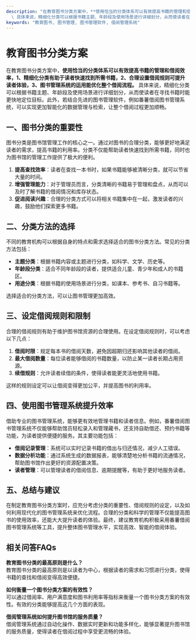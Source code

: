 ```yaml
---
description: "在教育图书分类方案中，**使用恰当的分类体系可以有效提高书籍的管理和借阅效率，1、精细化分类有助于读者快速找到所需书籍，2、合理设置借阅规则可提升读者体验，3、图书管理系统的运用能优化整个借阅流程。**\
  \ 具体来说，精细化分类可以根据书籍主题、年龄段及使用场景进行详细划分，从而使读者在寻找书籍时能更快地定位目标。此外，若结合先进的图书管理软件，例如番薯借阅图书管理系统，可以实现更加智能化的数据管理与检索，让整个借阅过程更加顺畅。"
keywords: "教育图书, 图书管理, 图书管理软件, 借阅管理系统"
---
```

# 教育图书分类方案

在教育图书分类方案中，**使用恰当的分类体系可以有效提高书籍的管理和借阅效率，1、精细化分类有助于读者快速找到所需书籍，2、合理设置借阅规则可提升读者体验，3、图书管理系统的运用能优化整个借阅流程。** 具体来说，精细化分类可以根据书籍主题、年龄段及使用场景进行详细划分，从而使读者在寻找书籍时能更快地定位目标。此外，若结合先进的图书管理软件，例如番薯借阅图书管理系统，可以实现更加智能化的数据管理与检索，让整个借阅过程更加顺畅。

## **一、图书分类的重要性**

图书分类是图书馆管理工作的核心之一。通过对图书的合理分类，能够更好地满足读者的需求，提高书籍的利用率。分类不仅能帮助读者快速找到所需书籍，同时也为图书馆的管理工作提供了极大的便利。

1. **提高查找效率**：读者在查找一本书时，如果书籍能够被清晰分类，就可以节省大量的时间。
2. **增强管理能力**：对于管理员而言，分类清晰的书籍易于管理和盘点，从而可以及时了解书籍的借阅情况和库存状态。
3. **促进阅读兴趣**：合理的分类方式可以将相关书籍集中在一起，激发读者的兴趣，鼓励他们探索更多书籍。

## **二、分类方法的选择**

不同的教育机构可以根据自身的特点和需求选择适合的图书分类方法。常见的分类方法包括：

- **主题分类**：根据书籍内容或主题进行分类，如科学、文学、历史等。
- **年龄段分类**：适合不同年龄段的读者，提供适合儿童、青少年和成人的书籍区。
- **用途分类**：根据书籍的使用场景进行分类，如课本、参考书、自习书籍等。

选择适合的分类方法，可以让图书管理更加高效。

## **三、设定借阅规则和限制**

合理的借阅规则有助于维护图书馆资源的合理使用。在设定借阅规则时，可以考虑以下几点：

1. **借阅时限**：规定每本书的借阅天数，避免因超期归还影响其他读者的借阅。
2. **最大借阅数量**：每位读者能够借阅的书籍数量，以防止某一读者长期占用资源。
3. **续借规则**：允许读者续借的条件，使得读者能更灵活地使用书籍。

这样的规则设定可以让借阅变得更加公平，并提高图书的利用率。

## **四、使用图书管理系统提升效率**

借助专业的图书管理系统，能够更有效地管理书籍和读者信息。例如，番薯借阅图书管理系统不仅能够帮助馆员轻松录入和管理藏书，还支持自助借还、预约书籍等功能，为读者提供便捷的服务。其主要功能包括：

- **借阅记录管理**：系统可以实时记录书籍的借出与归还情况，减少人工错误。
- **数据分析功能**：通过系统生成的数据报表，能够清楚地分析书籍的流通情况，帮助图书馆作出更好的资源配置决策。
- **读者管理**：可以管理读者的借阅信息、逾期提醒等，有助于更好地服务读者。

## **五、总结与建议**

在制定教育图书分类方案时，应充分考虑分类的重要性、借阅规则的设定，以及如何利用现代化的图书管理系统来优化流程。合理的分类和科学的管理不仅能提高图书的使用效率，还能大大提升读者的体验。最终，建议教育机构积极采用番薯借阅图书管理系统等工具，提升整体图书管理水平，实现高效、智能的借阅体验。

## **相关问答FAQs**

**教育图书分类的最高原则是什么？**  
教育图书分类的最高原则是以读者为中心，根据读者的需求和习惯进行分类，使得书籍的查找和借阅变得高效便捷。

**如何衡量一个图书分类方案的有效性？**  
可以通过借阅率、用户满意度和图书利用率等指标来衡量一个图书分类方案的有效性。有效的分类能够提高这几个方面的表现。

**借阅管理系统如何提升图书馆的服务质量？**  
借阅管理系统通过自动化操作、数据实时更新和功能多样化，能够显著提升图书馆的服务质量，使得读者在借阅过程中享受更流畅的体验。
